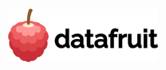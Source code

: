<p align="center">
  <picture>
    <source media="(prefers-color-scheme: dark)" srcset="https://github.com/datafruit-dev/datafruit/blob/main/docs/logodark.svg?raw=true">
    <source media="(prefers-color-scheme: light)" srcset="https://github.com/datafruit-dev/datafruit/blob/main/docs/logolight.svg?raw=true">
    <img alt="datafruit Logo" src="https://github.com/datafruit-dev/datafruit/blob/main/docs/logolight.svg?raw=true" width="300" style="display: block; margin: 0 auto;">
  </picture>
</p>


